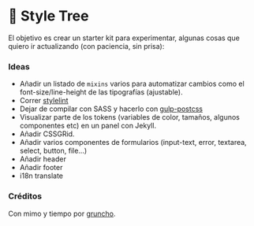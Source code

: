 # 🌳 Style Tree

El objetivo es crear un starter kit para experimentar, algunas cosas que quiero ir actualizando (con paciencia, sin prisa):

### Ideas

* Añadir un listado de `mixins` varios para automatizar cambios como el font-size/line-height de las tipografías (ajustable).
* Correr [stylelint](https://stylelint.io/)
* Dejar de compilar con SASS y hacerlo con [gulp-postcss](https://github.com/postcss/gulp-postcss)
* Visualizar parte de los tokens (variables de color, tamaños, algunos componentes etc) en un panel con Jekyll.
* Añadir CSSGRid.
* Añadir varios componentes de formularios (input-text, error, textarea, select, button, file...)
* Añadir header
* Añadir footer
* i18n translate

### Créditos

Con mimo y tiempo por [gruncho](http://worldx3.com).
